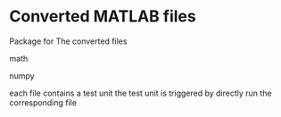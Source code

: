 # Converted MATLAB files

Package for The converted files
  
  math
  
  numpy
  
  
each file contains a test unit
the test unit is triggered by directly run the corresponding file
